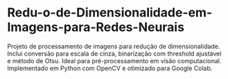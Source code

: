 # Redu-o-de-Dimensionalidade-em-Imagens-para-Redes-Neurais
Projeto de processamento de imagens para redução de dimensionalidade. Inclui conversão para escala de cinza, binarização com threshold ajustável e método de Otsu. Ideal para pré-processamento em visão computacional. Implementado em Python com OpenCV e otimizado para Google Colab.

